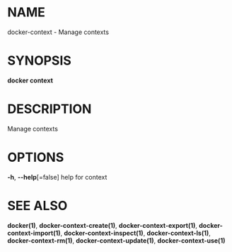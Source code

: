 # NAME

docker-context - Manage contexts

# SYNOPSIS

**docker context**

# DESCRIPTION

Manage contexts

# OPTIONS

**-h**, **--help**\[=false\] help for context

# SEE ALSO

**docker(1)**, **docker-context-create(1)**, **docker-context-export(1)**, **docker-context-import(1)**, **docker-context-inspect(1)**, **docker-context-ls(1)**, **docker-context-rm(1)**, **docker-context-update(1)**, **docker-context-use(1)**
